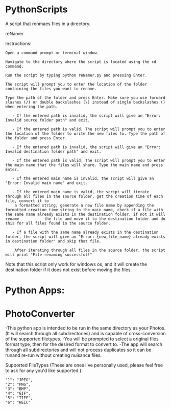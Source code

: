 # PythonScripts
A script that renmaes files in a directory.


reNamer

Instructions:

    Open a command prompt or terminal window.

    Navigate to the directory where the script is located using the cd command.

    Run the script by typing python reNamer.py and pressing Enter.

    The script will prompt you to enter the location of the folder containing the files you want to rename. 

    Type the path of the folder and press Enter. Make sure you use forward slashes (/) or double backslashes (\) instead of single backslashes () when entering the path.

       - If the entered path is invalid, the script will give an "Error: Invalid source folder path" and exit.

       - If the entered path is valid, The script will prompt you to enter the location of the folder to write the new files to. Type the path of the folder and press Enter.

       - If the entered path is invalid, the script will give an "Error: Invalid destination folder path" and exit.

       - If the entered path is valid, The script will prompt you to enter the main name that the files will share. Type the main name and press Enter.

       - If the entered main name is invalid, the script will give an "Error: Invalid main name" and exit.

       - If the entered main name is valid, the script will iterate through all files in the source folder, get the creation time of each file, convert it to
        a formatted string, generate a new file name by appending the formatted creation time string to the main name, check if a file with the same name already exists in the destination folder, if not it will rename           the file and move it to the destination folder and do this for all files found in the source folder.

       - If a file with the same name already exists in the destination folder, the script will give an "Error: {new_file_name} already exists in destination folder" and skip that file.

        After iterating through all files in the source folder, the script will print "File renaming successful!"

Note that this script only work for windows os, and it will create the destination folder if it does not exist before moving the files.


# Python Apps:

# PhotoConverter 
-This python app is intended to be run in the same directory as your Photos. (It will search through all subdirectories) and is capable of cross-conversion of the supported filetypes.
-You will be prompted to select a original files format type, then for the desired format to convert to.
-The app will search through all subdirectories and will not process duplicates so it can be runand re-run without creating nuisance files.

Supported FileTypes (These are ones i've personally used, please feel free to ask for any you'd like supported.)

    "1": "JPEG",
    "2": "PNG",
    "3": "BMP",
    "4": "GIF",
    "5": "TIFF",
    "6": "HEIC"

